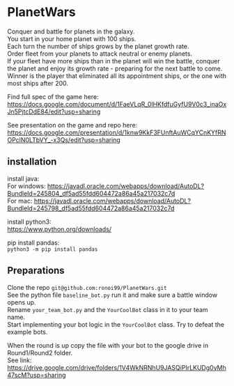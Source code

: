 # PlanetWars

Conquer and battle for planets in the galaxy.  
You start in your home planet with 100 ships.  
Each turn the number of ships grows by the planet growth rate.  
Order fleet from your planets to attack neutral or enemy planets.  
If your fleet have more ships than in the planet will win the battle,
conquer the planet and enjoy its growth rate - preparing for the next battle to come.  
Winner is the player that eliminated all its appointment ships, or the one with most ships after 200.

Find full spec of the game here:  
https://docs.google.com/document/d/1FaeVLqR_0lHKfdfuGyfU9V0c3_inaOxJn5PjtcDdE84/edit?usp=sharing

See presentation on the game and repo here:  
https://docs.google.com/presentation/d/1knw9KkF3FUnftAuWCqYCnKYfRNOPclN0LTbVY_-x3Qs/edit?usp=sharing

## installation

install java:  
For windows: https://javadl.oracle.com/webapps/download/AutoDL?BundleId=245804_df5ad55fdd604472a86a45a217032c7d  
For mac: https://javadl.oracle.com/webapps/download/AutoDL?BundleId=245798_df5ad55fdd604472a86a45a217032c7d  

install python3:  
https://www.python.org/downloads/

pip install pandas:  
`python3 -m pip install pandas`

## Preparations

Clone the repo `git@github.com:ronoi99/PlanetWars.git`  
See the python file `baseline_bot.py` run it and make sure a battle window opens up.  
Rename `your_team_bot.py` and the `YourCoolBot` class in it to your team name.  
Start implementing your bot logic in the `YourCoolBot` class. Try to defeat the example bots.

When the round is up copy the file with your bot to the google drive in Round1/Round2 folder.  
See link: https://drive.google.com/drive/folders/1V4WkNRNhU9JASQiPIrLKUDg0yMh47scM?usp=sharing
